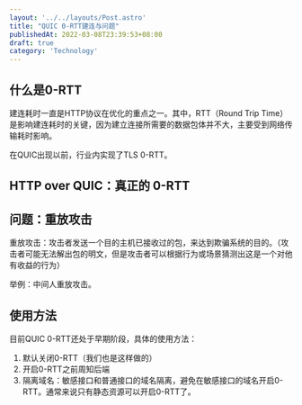 ```yaml
---
layout: '../../layouts/Post.astro'
title: "QUIC 0-RTT建连与问题"
publishedAt: 2022-03-08T23:39:53+08:00
draft: true
category: 'Technology'
---
```

## 什么是0-RTT
建连耗时一直是HTTP协议在优化的重点之一。其中，RTT（Round Trip Time）是影响建连耗时的关键，因为建立连接所需要的数据包体并不大，主要受到网络传输耗时影响。

在QUIC出现以前，行业内实现了TLS 0-RTT。

## HTTP over QUIC：真正的 0-RTT

## 问题：重放攻击
重放攻击：攻击者发送一个目的主机已接收过的包，来达到欺骗系统的目的。（攻击者可能无法解出包的明文，但是攻击者可以根据行为或场景猜测出这是一个对他有收益的行为）

举例：中间人重放攻击。

## 使用方法
目前QUIC 0-RTT还处于早期阶段，具体的使用方法：

1. 默认关闭0-RTT（我们也是这样做的）
2. 开启0-RTT之前周知后端
3. 隔离域名：敏感接口和普通接口的域名隔离，避免在敏感接口的域名开启0-RTT。通常来说只有静态资源可以开启0-RTT了。


